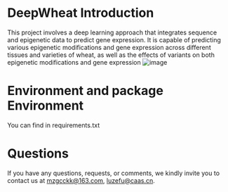 # DeepWheat Introduction
This project involves a deep learning approach that integrates sequence and epigenetic data to predict gene expression. It is capable of predicting various epigenetic modifications and gene expression across different tissues and varieties of wheat, as well as the effects of variants on both epigenetic modifications and gene expression
![image](https://github.com/user-attachments/assets/c6742e9e-8fed-4d6c-b2d7-cb219295281f)


# Environment and package Environment
You can find in requirements.txt
# Questions
If you have any questions, requests, or comments, we kindly invite you to contact us at mzgcckk@163.com, luzefu@caas.cn.

